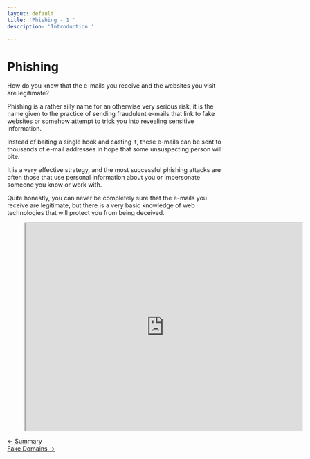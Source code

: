 ```yaml
---
layout: default
title: 'Phishing - 1 '
description: 'Introduction '

---
```

# Phishing

How do you know that the e-mails you receive and the websites you visit are legitimate?

Phishing is a rather silly name for an otherwise very serious risk; it is the name given to the practice of sending fraudulent e-mails that link to fake websites or somehow attempt to trick you into revealing sensitive information.

Instead of baiting a single hook and casting it, these e-mails can be sent to thousands of e-mail addresses in hope that some unsuspecting person will bite.

It is a very effective strategy, and the most successful phishing attacks are often those that use personal information about you or impersonate someone you know or work with.

Quite honestly, you can never be completely sure that the e-mails you receive are legitimate, but there is a very basic knowledge of web technologies that will protect you from being deceived.

<!-- blank line -->
<figure class="video_container">
  <iframe src="https://drive.google.com/file/d/1ztaLDEYE3201Ga5hdAGNLLEn0QAhhX_R/preview" width="640" height="480"></iframe>
</figure>
<!-- blank line -->

[← Summary](./passwords_summary.html "Summary")  
[Fake Domains →](./fake_domains.html "Fake Domains")
